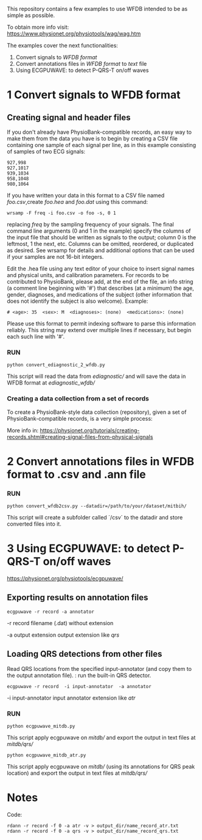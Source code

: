 This repository contains a few examples to use WFDB intended to be 
as simple as possible. 

To obtain more info visit: https://www.physionet.org/physiotools/wag/wag.htm

The examples cover the next functionalities:

1. Convert signals to *WFDB format*
2. Convert annotations files in *WFDB format* to *text* file
3. Using ECGPUWAVE: to detect P-QRS-T on/off waves

# 1 Convert signals to WFDB format

## Creating signal and header files
If you don't already have PhysioBank-compatible records, an easy way to make them from the data you have is to begin by creating a CSV file containing one sample of each signal per line, as in this example consisting of samples of two ECG signals: 

```
927,998
927,1017
939,1034
958,1048
980,1064
```
If you have written your data in this format to a CSV file named *foo.csv*,create *foo.hea* and *foo.dat* using this command: 
```
wrsamp -F freq -i foo.csv -o foo -s, 0 1
```

replacing *freq* by the sampling frequency of your signals. The final command line arguments (0 and 1 in the example) specify the columns of the input file that should be written as signals to the output; column 0 is the leftmost, 1 the next, etc. Columns can be omitted, reordered, or duplicated as desired. See wrsamp for details and additional options that can be used if your samples are not 16-bit integers.

Edit the .hea file using any text editor of your choice to insert signal names and physical units, and calibration parameters. For records to be contributed to PhysioBank, please add, at the end of the file, an info string (a comment line beginning with '#') that describes (at a minimum) the age, gender, diagnoses, and medications of the subject (other information that does not identify the subject is also welcome). Example: 

```
# <age>: 35  <sex>: M  <diagnoses>: (none)  <medications>: (none)
```

Please use this format to permit indexing software to parse this information reliably. This string may extend over multiple lines if necessary, but begin each such line with '#'.

### RUN
```
python convert_ediagnostic_2_wfdb.py
```

This script will read the data from *ediagnostic/* and will save the data in WFDB format at *ediagnostic_wfdb/* 

### Creating a data collection from a set of records

To create a PhysioBank-style data collection (repository), given a set of PhysioBank-compatible records, is a very simple process:

More info in: https://physionet.org/tutorials/creating-records.shtml#creating-signal-files-from-physical-signals


# 2 Convert annotations files in WFDB format to .csv and .ann file

### RUN

```
python convert_wfdb2csv.py --datadir=/path/to/your/dataset/mitbih/
```

This script will create a subfolder called ´/csv´ to the datadir and store converted files into it.

# 3 Using ECGPUWAVE: to detect P-QRS-T on/off waves
https://physionet.org/physiotools/ecgpuwave/

## Exporting results on annotation files

```
ecgpuwave -r record -a annotator 
```

-r record
	filename (.dat) without extension

-a output extension
	output extension like *qrs*

## Loading QRS detections from other files

Read QRS locations from the specified input-annotator (and copy them to the output annotation file). 
: run the built-in QRS detector. 
```
ecgpuwave -r record  -i input-annotator  -a annotator
```
-i input-annotator
	input annotator extension like *atr*


### RUN
```
python ecgpuwave_mitdb.py
```
This script apply ecgpuwave on *mitdb/* and export the output
in text files at *mitdb/qrs/* 

```
python ecgpuwave_mitdb_atr.py
```
This script apply ecgpuwave on *mitdb/* (using its annotations for QRS peak location) and export the output in text files at *mitdb/qrs/* 


# Notes

Code:
```
rdann -r record -f 0 -a atr -v > output_dir/name_record_atr.txt
rdann -r record -f 0 -a qrs -v > output_dir/name_record_qrs.txt
```